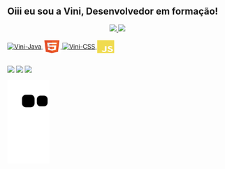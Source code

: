 ## Oiii eu sou a Vini, Desenvolvedor em formação!
<div align="center">
  <a href="https://github.com/rafaballerini">
  <img height="180em" src="https://github-readme-stats.vercel.app/api?username=cesarionas&show_icons=true&theme=dracula&include_all_commits=true&count_private=true"/>
  <img height="180em" src="https://github-readme-stats.vercel.app/api/top-langs/?username=cesarionas&layout=compact&langs_count=7&theme=dracula"/>
</div>
<div style="display: inline_block"><br>
  <img align="center" alt="Vini-Java" height="30" width="60" src="https://cdn.jsdelivr.net/gh/devicons/devicon/icons/java/java-original-wordmark.svg"/>
  <img align="center" alt="Vini-HTML" height="30" width="40" src="https://raw.githubusercontent.com/devicons/devicon/master/icons/html5/html5-original.svg">
  <img align="center" alt="Vini-CSS" height="30" width="40"  src="https://cdn.jsdelivr.net/gh/devicons/devicon/icons/css3/css3-original.svg"/>
  <img align="center" alt="Vini-Js" height="30" width="40"   src="https://raw.githubusercontent.com/devicons/devicon/master/icons/javascript/javascript-plain.svg">
 
</div>
  
  ##
 
<div> 
 
<a href="https://instagram.com/cesarionas" target="_blank"><img src="https://img.shields.io/badge/-Instagram-%23E4405F?style=for-the-badge&logo=instagram&logoColor=white"  target="_blank"></a>
<a href = "mailto:vini.cesario.n@gmail.com"><img src="https://img.shields.io/badge/-Gmail-%23333?style=for-the-badge&logo=gmail&logoColor=white" target="_blank"></a>
  <a href="https://www.linkedin.com/in/rafaella-ballerini-45875016a" target="_blank"><img src="https://img.shields.io/badge/-LinkedIn-%230077B5?style=for-the-badge&logo=linkedin&logoColor=white" target="_blank"></a> 
 
  ![Snake animation](https://github.com/rafaballerini/rafaballerini/blob/output/github-contribution-grid-snake.svg)
 
</div>

